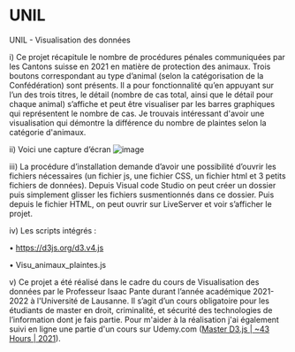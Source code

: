 # UNIL
UNIL - Visualisation des données


i)	Ce projet récapitule le nombre de procédures pénales communiquées par les Cantons suisse en 2021 en matière de protection des animaux. Trois boutons correspondant au type d’animal (selon la catégorisation de la Confédération) sont présents. Il a pour fonctionnalité qu’en appuyant sur l’un des trois titres, le détail (nombre de cas total, ainsi que le détail pour chaque animal) s’affiche et peut être visualiser par les barres graphiques qui représentent le nombre de cas. Je trouvais intéressant d'avoir une visualisation qui démontre la différence du nombre de plaintes selon la catégorie d'animaux. 

ii)	Voici une capture d’écran
![image](https://user-images.githubusercontent.com/89684421/187950015-772f556a-f3e7-4158-ac73-6df9985c91b2.png)

iii)	La procédure d’installation demande d’avoir une possibilité d’ouvrir les fichiers nécessaires (un fichier js, une fichier CSS, un fichier html et 3 petits fichiers de données). Depuis Visual code Studio on peut créer un dossier puis simplement glisser les fichiers susmentionnés dans ce dossier. Puis depuis le fichier HTML, on peut ouvrir sur LiveServer et voir s’afficher le projet.

iv)	Les scripts intégrés : 


•	https://d3js.org/d3.v4.js 


•	Visu_animaux_plaintes.js 

v)	Ce projet a été réalisé dans le cadre du cours de Visualisation des données par le Professeur Isaac Pante durant l’année académique 2021-2022 à l'Université de Lausanne. Il s’agit d’un cours obligatoire pour les étudiants de master en droit, criminalité, et sécurité des technologies de l’information dont je fais partie. Pour m'aider à la réalisation j'ai également suivi en ligne une partie d'un cours sur Udemy.com ([Master D3.js | ~43 Hours | 2021](https://www.udemy.com/course/master-d3js-concepts-and-25-projects/)).
